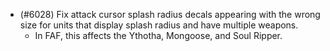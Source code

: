 - (#6028) Fix attack cursor splash radius decals appearing with the wrong size for units that display splash radius and have multiple weapons.
    - In FAF, this affects the Ythotha, Mongoose, and Soul Ripper.
